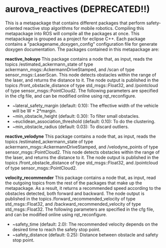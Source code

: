 # aurova_reactives (DEPRECATED!!)
This is a metapackage that contains different packages that perform safety-oriented reactive stop algorithms for mobile robotics. Compiling this metapackage into ROS will compile all the packages at once. This metapackage is grouped as a project for eclipse C++. Each package contains a "packagename_doxygen_config" configuration file for generate doxygen documentation. The packages contained in this metapackage are:

**reactive_hokuyo**
This package contains a node that, as input, reads the topics /estimated_ackermann_state of type ackermann_msgs::AckermannDriveStamped, and /scan of type sensor_msgs::LaserScan. This node detects obstacles within the range of the laser, and returns the distance to it. The node output is published in the topics /front_obstacle_distance of type std_msgs::Float32, and /pointcloud of type sensor_msgs::PointCloud2.
The following parameters are specified in the cfg file, and can be modified online using rqt_reconfigure.
* ~lateral_safety_margin (default: 0.10): The effective width of the vehicle will be W + 2*margin.
* ~min_obstacle_height (default: 0.30): To filter small obstacles.
* ~euclidean_association_threshold (default: 0.10): To do the clustering.
* ~min_obstacle_radius (default: 0.03): To discard outliers.

**reactive_velodyne**
This package contains a node that, as input, reads the topics /estimated_ackermann_state of type ackermann_msgs::AckermannDriveStamped, and /velodyne_points of type sensor_msgs::PointCloud2. This node detects obstacles within the range of the laser, and returns the distance to it. The node output is published in the topics /front_obstacle_distance of type std_msgs::Float32, and /pointcloud of type sensor_msgs::PointCloud2.

**velocity_recommender**
This package contains a node that, as input, read the outgoing topics from the rest of the packages that make up the metapackage. As a result, it returns a recommended speed according to the obstacles detected, both forward and backward. The node output is published in the topics /forward_recommended_velocity of type std_msgs::Float32, and /backward_recommended_velocity of type std_msgs::Float32.
The following parameters are specified in the cfg file, and can be modified online using rqt_reconfigure.
* ~safety_time (default: 2.0): The recommended velocity depends on the desired time to reach the safety stop point.
* ~safety_distance (default: 0.25): Distance between obstacle and safety stop point.
